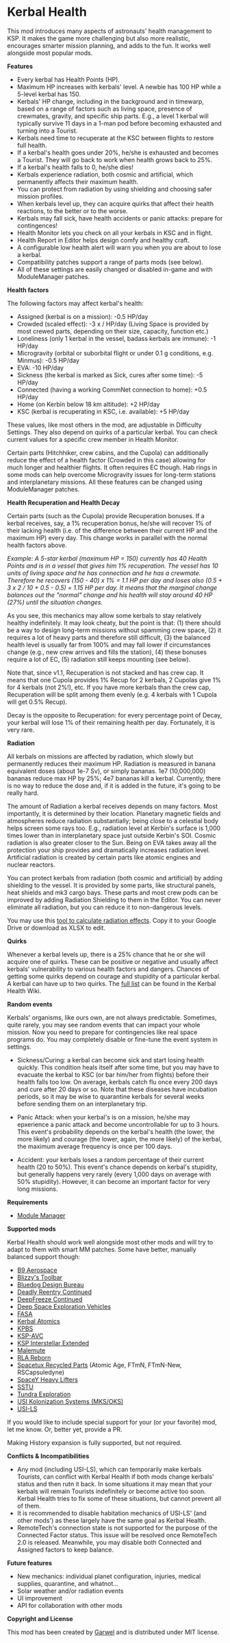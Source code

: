 ﻿# Kerbal Health

This mod introduces many aspects of astronauts' health management to KSP. It makes the game more challenging but also more realistic, encourages smarter mission planning, and adds to the fun. It works well alongside most popular mods.

**Features**

- Every kerbal has Health Points (HP).
- Maximum HP increases with kerbals' level. A newbie has 100 HP while a 5-level kerbal has 150.
- Kerbals' HP change, including in the background and in timewarp, based on a range of factors such as living space, presence of crewmates, gravity, and specific ship parts. E.g., a level 1 kerbal will typically survive 11 days in a 1-man pod before becoming exhausted and turning into a Tourist.
- Kerbals need time to recuperate at the KSC between flights to restore full health.
- If a kerbal's health goes under 20%, he/she is exhausted and becomes a Tourist. They will go back to work when health grows back to 25%.
- If a kerbal's health falls to 0, he/she dies!
- Kerbals experience radiation, both cosmic and artificial, which permanently affects their maximum health.
- You can protect from radiation by using shielding and choosing safer mission profiles.
- When kerbals level up, they can acquire quirks that affect their health reactions, to the better or to the worse.
- Kerbals may fall sick, have health accidents or panic attacks: prepare for contingences!
- Health Monitor lets you check on all your kerbals in KSC and in flight.
- Health Report in Editor helps design comfy and healthy craft.
- A configurable low health alert will warn you when you are about to lose a kerbal.
- Compatibility patches support a range of parts mods (see below).
- All of these settings are easily changed or disabled in-game and with ModuleManager patches.

**Health factors**

The following factors may affect kerbal's health:
- Assigned (kerbal is on a mission): -0.5 HP/day
- Crowded (scaled effect): -3 x <Crew> / <Living Space> HP/day (Living Space is provided by most crewed parts, depending on their size, capacity, function etc.)
- Loneliness (only 1 kerbal in the vessel, badass kerbals are immune): -1 HP/day
- Microgravity (orbital or suborbital flight or under 0.1 g conditions, e.g. Minmus): -0.5 HP/day
- EVA: -10 HP/day
- Sickness (the kerbal is marked as Sick, cures after some time): -5 HP/day
- Connected (having a working CommNet connection to home): +0.5 HP/day
- Home (on Kerbin below 18 km altitude): +2 HP/day
- KSC (kerbal is recuperating in KSC, i.e. available): +5 HP/day

These values, like most others in the mod, are adjustable in Difficulty Settings. They also depend on quirks of a particular kerbal. You can check current values for a specific crew member in Health Monitor.

Certain parts (Hitchhiker, crew cabins, and the Cupola) can additionally reduce the effect of a health factor (Crowded in this case) allowing for much longer and healthier flights. It often requires EC though. Hab rings in some mods can help overcome Microgravity issues for long-term stations and interplanetary missions. All these features can be changed using ModuleManager patches.

**Health Recuperation and Health Decay**

Certain parts (such as the Cupola) provide Recuperation bonuses. If a kerbal receives, say, a 1% recuperation bonus, he/she will recover 1% of their lacking health (i.e. of the difference between their current HP and the maximum HP) every day. This change works in parallel with the normal health factors above.

*Example: A 5-star kerbal (maximum HP = 150) currently has 40 Health Points and is in a vessel that gives him 1% recuperation. The vessel has 10 units of living space and he has connection and he has a crewmate. Therefore he recovers (150 - 40) x 1% = 1.1 HP per day and loses also (0.5 + 3 x 2 / 10 + 0.5 - 0.5) = 1.15 HP per day. It means that the marginal change balances out the "normal" change and his health will stay around 40 HP (27%) until the situation changes.*

As you see, this mechanics may allow some kerbals to stay relatively healthy indefinitely. It may look cheaty, but the point is that: (1) there should be a way to design long-term missions without spamming crew space, (2) it requires a lot of heavy parts and therefore still difficult, (3) the balanced health level is usually far from 100% and may fall lower if circumstances change (e.g., new crew arrives and fills the station), (4) these bonuses require a lot of EC, (5) radiation still keeps mounting (see below).

Note that, since v1.1, Recuperation is not stacked and has crew cap. It means that one Cupola provides 1% Recup for 2 kerbals, 2 Cupolas give 1% for 4 kerbals (not 2%!), etc. If you have more kerbals than the crew cap, Recuperation will be split among them evenly (e.g. 4 kerbals with 1 Cupola will get 0.5% Recup).

Decay is the opposite to Recuperation: for every percentage point of Decay, your kerbal will lose 1% of their remaining health per day. Fortunately, it is very rare.

**Radiation**

All kerbals on missions are affected by radiation, which slowly but permanently reduces their maximum HP. Radiation is measured in banana equivalent doses (about 1e-7 Sv), or simply bananas. 1e7 (10,000,000) bananas reduce max HP by 25%; 4e7 bananas kill a kerbal. Currently, there is no way to reduce the dose and, if it is added in the future, it's going to be really hard.

The amount of Radiation a kerbal receives depends on many factors. Most importantly, it is determined by their location. Planetary magnetic fields and atmospheres reduce radiation substantially; being close to a celestial body helps screen some rays too. E.g., radiation level at Kerbin's surface is 1,000 times lower than in interplanetary space just outside Kerbin's SOI. Cosmic radiation is also greater closer to the Sun. Being on EVA takes away all the protection your ship provides and dramatically increases radiation level. Artificial radiation is created by certain parts like atomic engines and nuclear reactors.

You can protect kerbals from radiation (both cosmic and artificial) by adding shielding to the vessel. It is provided by some parts, like structural panels, heat shields and mk3 cargo bays. These parts and most crew pods can be improved by adding Radiation Shielding to them in the Editor. You can never eliminate all radiation, but you can reduce it to non-dangerous levels.

You may use this [tool to calculate radiation effects](https://docs.google.com/spreadsheets/d/1uAGrzg9ACDa8Uhtq9Fa45t2zmLikVAC9YH13eZiFzHw/edit?usp=sharing). Copy it to your Google Drive or download as XLSX to edit.

**Quirks**

Whenever a kerbal levels up, there is a 25% chance that he or she will acquire one of quirks. These can be positive or negative and usually affect kerbals' vulnerability to various health factors and dangers. Chances of getting some quirks depend on courage and stupidity of a particular kerbal. A kerbal can have up to two quirks. The [full list](https://github.com/GarwelGarwel/KerbalHealth/wiki/Quirks) can be found in the Kerbal Health Wiki.

**Random events**

Kerbals' organisms, like ours own, are not always predictable. Sometimes, quite rarely, you may see random events that can impact your whole mission. Now you need to prepare for contingencies like real space programs do. You may completely disable or fine-tune the event system in settings.

- Sickness/Curing: a kerbal can become sick and start losing health quickly. This condition heals itself after some time, but you may have to evacuate the kerbal to KSC (or bar him/her from flights) before their health falls too low. On average, kerbals catch flu once every 200 days and cure after 20 days or so. Note that these diseases have incubation periods, so it may be wise to quarantine kerbals for several weeks before sending them on an interplanetary trip.

- Panic Attack: when your kerbal's is on a mission, he/she may epxerience a panic attack and become uncontrollable for up to 3 hours. This event's probability depends on the kerbal's health (the lower, the more likely) and courage (the lower, again, the more likely) of the kerbal, the maximum average frequency is once per 100 days.

- Accident: your kerbals loses a random percentage of their current health (20 to 50%). This event's chance depends on kerbal's stupidity, but generally happens very rarely (every 1,000 days on average with 50% stupidity). However, it can become an important factor for very long missions.

**Requirements**

- [Module Manager](https://forum.kerbalspaceprogram.com/threads/55219)

**Supported mods**

Kerbal Health should work well alongside most other mods and will try to adapt to them with smart MM patches. Some have better, manually balanced support though:

- [B9 Aerospace](https://github.com/blowfishpro/B9-Aerospace)
- [Blizzy's Toolbar](http://forum.kerbalspaceprogram.com/index.php?/topic/55420-120-toolbar-1713-common-api-for-draggableresizable-buttons-toolbar/)
- [Bluedog Design Bureau](https://forum.kerbalspaceprogram.com/index.php?/topic/122020-131-bluedog-design-bureau-stockalike-saturn-apollo-and-more-v141-атлас-1jan2018)
- [Deadly Reentry Continued](https://forum.kerbalspaceprogram.com/index.php?/topic/50296-122-deadly-reentry-v760-june-9-2017-the-ariel-edition/)
- [DeepFreeze Continued](http://forum.kerbalspaceprogram.com/index.php?/topic/112328-11-deepfreeze-continued)
- [Deep Space Exploration Vehicles](https://forum.kerbalspaceprogram.com/index.php?/topic/122162-14x-deep-space-exploration-vessels-build-nasa-inspired-ships-in-ksp/)
- [FASA](http://forum.kerbalspaceprogram.com/index.php?/topic/22888-105-fasa-544/)
- [Kerbal Atomics](http://forum.kerbalspaceprogram.com/index.php?/topic/130503-10511-kerbal-atomics-fancy-nuclear-engines-initial-11-test/)
- [KPBS](http://forum.kerbalspaceprogram.com/index.php?/topic/133606-130-kerbal-planetary-base-systems-v144-6-june-2017/)
- [KSP-AVC](http://ksp-avc.cybutek.net)
- [KSP Interstellar Extended](https://forum.kerbalspaceprogram.com/index.php?/topic/155255-12213-kspi-extended)
- [Malemute](https://forum.kerbalspaceprogram.com/index.php?/topic/139668-13-the-malemute-rover-020/)
- [RLA Reborn](https://forum.kerbalspaceprogram.com/index.php?/topic/175512-14-rla-reborn/)
- [Spacetux Recycled Parts](https://forum.kerbalspaceprogram.com/index.php?/topic/164829-131-spacetux-industries-recycled-parts/) (Atomic Age, FTmN, FTmN-New, RSCapsuledyne)
- [SpaceY Heavy Lifters](https://forum.kerbalspaceprogram.com/index.php?/topic/90545-12213-spacey-heavy-lifter-parts-pack-v116-2017-01-30/)
- [SSTU](https://github.com/shadowmage45/SSTULabs)
- [Tundra Exploration](https://forum.kerbalspaceprogram.com/index.php?/topic/166915-143-tundra-exploration-v113-may-31st-stockalike-spacex-falcon-9-dragon-v2-and-bfr/)
- [USI Kolonization Systems (MKS/OKS)](https://github.com/BobPalmer/MKS)
- [USI-LS](https://github.com/BobPalmer/USI-LS)

If you would like to include special support for your (or your favorite) mod, let me know. Or, better yet, provide a PR.

Making History expansion is fully supported, but not required.

**Conflicts & Incompatibilities**

- Any mod (including USI-LS), which can temporarily make kerbals Tourists, can conflict with Kerbal Health if both mods change kerbals' status and then rutn it back. In some situations it may mean that your kerbals will remain Tourists indefinitely or become active too soon. Kerbal Health tries to fix some of these situations, but cannot prevent all of them.
- It is recommended to disable habitation mechanics of USI-LS' (and other mods') as these largely have the same goal as Kerbal Health.
- RemoteTech's connection state is not supported for the purpose of the Connected Factor status. This issue will be resolved once RemoteTech 2.0 is released. Meanwhile, you may disable both Connected and Assigned factors to keep balance.

**Future features**

- New mechanics: individual planet configuration, injuries, medical supplies, quarantine, and whatnot...
- Solar weather and/or radiation events
- UI improvement
- API for collaboration with other mods

**Copyright and License**

This mod has been created by [Garwel](https://forum.kerbalspaceprogram.com/index.php?/profile/141813-garwel/) and is distributed under MIT license.
